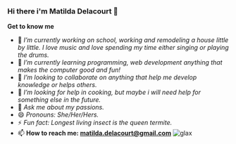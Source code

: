 ### Hi there i'm Matilda Delacourt 👋


**Get to know me**

- 🔭 *I’m currently working on school, working and remodeling a house little by little. I love music and love spending my time either singing or playing the          drums.*
- 🌱 *I’m currently learning programming, web development anything that makes the computer good and fun!*
- 👯 *I’m looking to collaborate on anything that help me develop knowledge or helps others.*
- 🤔 *I’m looking for help in cooking, but maybe i will need help for something else in the future.*
- 💬 *Ask me about my passions.*
- 😄 *Pronouns: She/Her/Hers.*
- ⚡ *Fun fact: Longest living insect is the queen termite.*
- 📫 **How to reach me: matilda.delacourt@gmail.com**
![glax](https://user-images.githubusercontent.com/73936419/131879337-014942a6-b458-440b-aaa0-e268056e4496.jpg)
